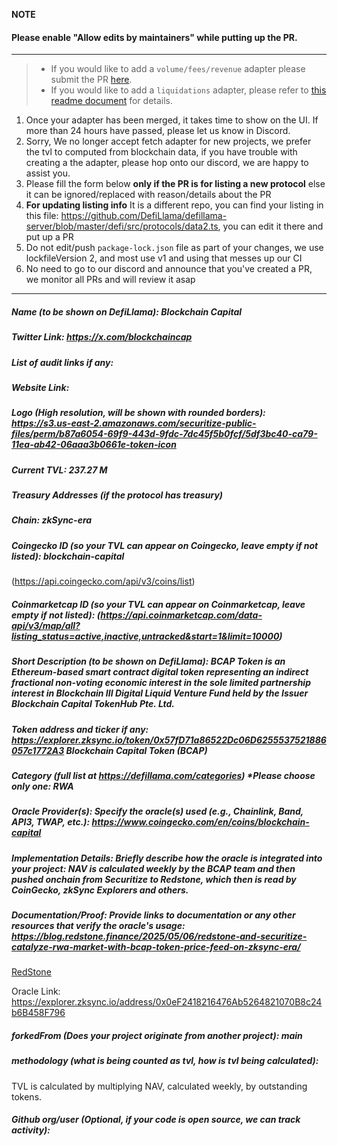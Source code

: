 **NOTE**

#### Please enable "Allow edits by maintainers" while putting up the PR.

---

> - If you would like to add a `volume/fees/revenue` adapter please submit the PR [here](https://github.com/DefiLlama/adapters).
> - If you would like to add a `liquidations` adapter, please refer to [this readme document](https://github.com/DefiLlama/DefiLlama-Adapters/tree/main/liquidations) for details.

1. Once your adapter has been merged, it takes time to show on the UI. If more than 24 hours have passed, please let us know in Discord.
2. Sorry, We no longer accept fetch adapter for new projects, we prefer the tvl to computed from blockchain data, if you have trouble with creating a the adapter, please hop onto our discord, we are happy to assist you.
3. Please fill the form below  **only if the PR is for listing a new protocol** else it can be ignored/replaced with reason/details about the PR
4. **For updating listing info** It is a different repo, you can find your listing in this file: https://github.com/DefiLlama/defillama-server/blob/master/defi/src/protocols/data2.ts, you can  edit it there and put up a PR
5. Do not edit/push `package-lock.json` file as part of your changes, we use lockfileVersion 2, and most use v1 and using that messes up our CI
6. No need to go to our discord and announce that you've created a PR, we monitor all PRs and will review it asap

---
##### Name (to be shown on DefiLlama): Blockchain Capital


##### Twitter Link: https://x.com/blockchaincap


##### List of audit links if any:

##### Website Link:


##### Logo (High resolution, will be shown with rounded borders): https://s3.us-east-2.amazonaws.com/securitize-public-files/perm/b87a6054-69f9-443d-9fdc-7dc45f5b0fcf/5df3bc40-ca79-11ea-ab42-06aaa3b0661e-token-icon


##### Current TVL: 237.27 M


##### Treasury Addresses (if the protocol has treasury)


##### Chain: zkSync-era


##### Coingecko ID (so your TVL can appear on Coingecko, leave empty if not listed): blockchain-capital
(https://api.coingecko.com/api/v3/coins/list)


##### Coinmarketcap ID (so your TVL can appear on Coinmarketcap, leave empty if not listed): (https://api.coinmarketcap.com/data-api/v3/map/all?listing_status=active,inactive,untracked&start=1&limit=10000)


##### Short Description (to be shown on DefiLlama): BCAP Token is an Ethereum-based smart contract digital token representing an indirect fractional non-voting economic interest in the sole limited partnership interest in Blockchain III Digital Liquid Venture Fund held by the Issuer Blockchain Capital TokenHub Pte. Ltd.



##### Token address and ticker if any: https://explorer.zksync.io/token/0x57fD71a86522Dc06D6255537521886057c1772A3 Blockchain Capital Token (BCAP)


##### Category (full list at https://defillama.com/categories) *Please choose only one: RWA


##### Oracle Provider(s): Specify the oracle(s) used (e.g., Chainlink, Band, API3, TWAP, etc.): https://www.coingecko.com/en/coins/blockchain-capital

##### Implementation Details: Briefly describe how the oracle is integrated into your project: NAV is calculated weekly by the BCAP team and then pushed onchain from Securitize to Redstone, which then is read by CoinGecko, zkSync Explorers and others.

##### Documentation/Proof: Provide links to documentation or any other resources that verify the oracle's usage: https://blog.redstone.finance/2025/05/06/redstone-and-securitize-catalyze-rwa-market-with-bcap-token-price-feed-on-zksync-era/
[RedStone](https://app.redstone.finance/app/feeds/zksync-era%20mainnet/bcap_fundamental/)

Oracle Link: https://explorer.zksync.io/address/0x0eF2418216476Ab5264821070B8c24b6B458F796

##### forkedFrom (Does your project originate from another project): main


##### methodology (what is being counted as tvl, how is tvl being calculated):
TVL is calculated by multiplying NAV, calculated weekly, by outstanding tokens.

##### Github org/user (Optional, if your code is open source, we can track activity):